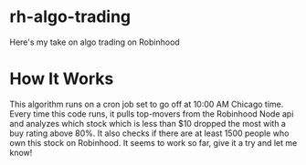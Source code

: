 # rh-algo-trading
Here's my take on algo trading on Robinhood

# How It Works

This algorithm runs on a cron job set to go off at 10:00 AM Chicago time. Every time this code runs, it pulls top-movers from the Robinhood Node api and analyzes which stock which is less than $10 dropped the most with a buy rating above 80%. It also checks if there are at least 1500 people who own this stock on Robinhood. It seems to work so far, give it a try and let me know!

